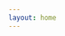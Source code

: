 ```yaml
---
layout: home
---
```


<script setup>
import { useData } from "vitepress";
import SiteHome from "vitepress-sls-blog-tmpl/SiteHome.vue";

const { theme, localeIndex } = useData();

const hero = {
  name: "The system of personal freedom",
  text: "The path of freedom opens the way to happiness",
  tagline: "The philosophy of Freedom",
  image: {
    src: theme.value.mainHeroImg,
    alt: "Logo of The system of personal freedom",
  },
  actions: [
    {
      theme: "brand",
      text: `📃 About the project`,
      link: `/${localeIndex.value}/doc/about`,
    },
    {
      theme: "alt",
      text: `🗞️ Articles, podcast texts`,
      link: `${theme.value.blogUrl}/${localeIndex.value}/recent/1`,
    },
    {
      theme: "alt",
      text: `📢 ${theme.value.t.socialMedia}`,
      link: `/${localeIndex.value}/${theme.value.linksUrl}`,
    },
  ],
};
const features = [
//   {
//     icon: "🤝",
//     title: "Антифем это равноправие",
//     details: "За что выступает движение антифеминизм",
//     linkText: "Читать о",
//     link: "/ru/doc/what-the-antifeminism-movement-stands-for",
//   },
//   {
//     icon: "📖",
//     title: "Правда о современном феминизме",
//     details: "описание",
//     linkText: "Читать о",
//     link: "/ru/doc/the-truth-about-modern-feminism",
//   },
//   {
//     icon: "⚔️",
//     title: "Как победить феминизм",
//     details: "описание",
//     linkText: "Читать о",
//     link: "/ru/doc/how-to-defeat-feminism",
//   },
]
</script>

<SiteHome :hero="hero" :features="features">
</SiteHome>
